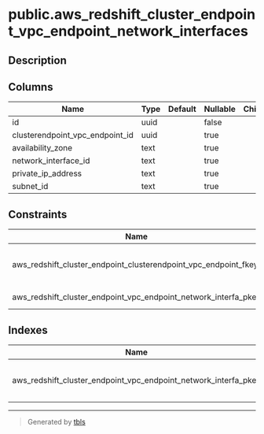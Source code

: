 # public.aws_redshift_cluster_endpoint_vpc_endpoint_network_interfaces

## Description

## Columns

| Name | Type | Default | Nullable | Children | Parents | Comment |
| ---- | ---- | ------- | -------- | -------- | ------- | ------- |
| id | uuid |  | false |  |  |  |
| clusterendpoint_vpc_endpoint_id | uuid |  | true |  | [public.aws_redshift_cluster_endpoint_vpc_endpoints](public.aws_redshift_cluster_endpoint_vpc_endpoints.md) |  |
| availability_zone | text |  | true |  |  |  |
| network_interface_id | text |  | true |  |  |  |
| private_ip_address | text |  | true |  |  |  |
| subnet_id | text |  | true |  |  |  |

## Constraints

| Name | Type | Definition |
| ---- | ---- | ---------- |
| aws_redshift_cluster_endpoint_clusterendpoint_vpc_endpoint_fkey | FOREIGN KEY | FOREIGN KEY (clusterendpoint_vpc_endpoint_id) REFERENCES aws_redshift_cluster_endpoint_vpc_endpoints(id) ON DELETE CASCADE |
| aws_redshift_cluster_endpoint_vpc_endpoint_network_interfa_pkey | PRIMARY KEY | PRIMARY KEY (id) |

## Indexes

| Name | Definition |
| ---- | ---------- |
| aws_redshift_cluster_endpoint_vpc_endpoint_network_interfa_pkey | CREATE UNIQUE INDEX aws_redshift_cluster_endpoint_vpc_endpoint_network_interfa_pkey ON public.aws_redshift_cluster_endpoint_vpc_endpoint_network_interfaces USING btree (id) |

---

> Generated by [tbls](https://github.com/k1LoW/tbls)
